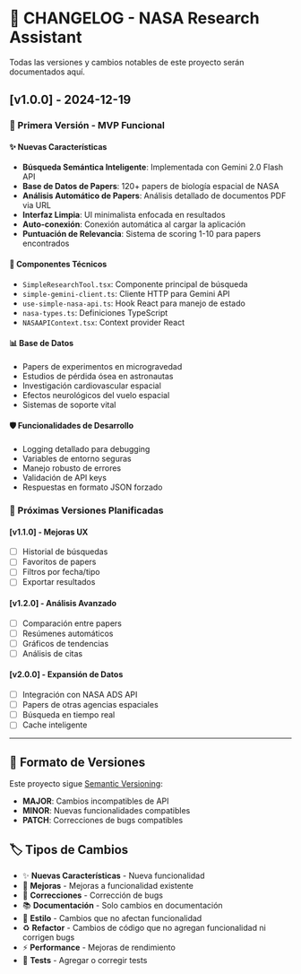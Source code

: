 # 🔄 **CHANGELOG - NASA Research Assistant**

Todas las versiones y cambios notables de este proyecto serán documentados aquí.

## [v1.0.0] - 2024-12-19

### 🎉 Primera Versión - MVP Funcional

#### ✨ Nuevas Características

- **Búsqueda Semántica Inteligente**: Implementada con Gemini 2.0 Flash API
- **Base de Datos de Papers**: 120+ papers de biología espacial de NASA
- **Análisis Automático de Papers**: Análisis detallado de documentos PDF via URL
- **Interfaz Limpia**: UI minimalista enfocada en resultados
- **Auto-conexión**: Conexión automática al cargar la aplicación
- **Puntuación de Relevancia**: Sistema de scoring 1-10 para papers encontrados

#### 🔧 Componentes Técnicos

- `SimpleResearchTool.tsx`: Componente principal de búsqueda
- `simple-gemini-client.ts`: Cliente HTTP para Gemini API
- `use-simple-nasa-api.ts`: Hook React para manejo de estado
- `nasa-types.ts`: Definiciones TypeScript
- `NASAAPIContext.tsx`: Context provider React

#### 📊 Base de Datos

- Papers de experimentos en microgravedad
- Estudios de pérdida ósea en astronautas
- Investigación cardiovascular espacial
- Efectos neurológicos del vuelo espacial
- Sistemas de soporte vital

#### 🛡️ Funcionalidades de Desarrollo

- Logging detallado para debugging
- Variables de entorno seguras
- Manejo robusto de errores
- Validación de API keys
- Respuestas en formato JSON forzado

### 🔮 Próximas Versiones Planificadas

#### [v1.1.0] - Mejoras UX

- [ ] Historial de búsquedas
- [ ] Favoritos de papers
- [ ] Filtros por fecha/tipo
- [ ] Exportar resultados

#### [v1.2.0] - Análisis Avanzado

- [ ] Comparación entre papers
- [ ] Resúmenes automáticos
- [ ] Gráficos de tendencias
- [ ] Análisis de citas

#### [v2.0.0] - Expansión de Datos

- [ ] Integración con NASA ADS API
- [ ] Papers de otras agencias espaciales
- [ ] Búsqueda en tiempo real
- [ ] Cache inteligente

---

## 📝 Formato de Versiones

Este proyecto sigue [Semantic Versioning](https://semver.org/):

- **MAJOR**: Cambios incompatibles de API
- **MINOR**: Nuevas funcionalidades compatibles
- **PATCH**: Correcciones de bugs compatibles

## 🏷️ Tipos de Cambios

- ✨ **Nuevas Características** - Nueva funcionalidad
- 🔧 **Mejoras** - Mejoras a funcionalidad existente
- 🐛 **Correcciones** - Corrección de bugs
- 📚 **Documentación** - Solo cambios en documentación
- 🎨 **Estilo** - Cambios que no afectan funcionalidad
- ♻️ **Refactor** - Cambios de código que no agregan funcionalidad ni corrigen bugs
- ⚡ **Performance** - Mejoras de rendimiento
- 🧪 **Tests** - Agregar o corregir tests
